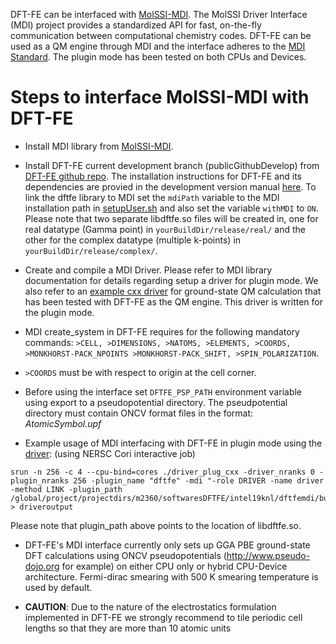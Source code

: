 DFT-FE can be interfaced with [MolSSI-MDI](https://github.com/MolSSI-MDI/MDI_Library). The MolSSI Driver Interface (MDI) project provides a standardized API for fast, on-the-fly communication between computational chemistry codes. DFT-FE can be used as a QM engine through MDI and the interface adheres to the [MDI Standard](https://molssi-mdi.github.io/MDI_Library/html/mdi_standard.html). The plugin mode has been tested on both CPUs and Devices. 


Steps to interface MolSSI-MDI with DFT-FE
==========================================

* Install MDI library from [MolSSI-MDI](https://github.com/MolSSI-MDI/MDI_Library).

* Install DFT-FE current development branch (publicGithubDevelop) from [DFT-FE github repo](https://github.com/dftfeDevelopers/dftfe). The installation instructions for DFT-FE and its dependencies are provied in the development version manual [here](https://github.com/dftfeDevelopers/dftfe/blob/manual/manual-develop.pdf). To link the dftfe library to MDI set the `mdiPath` variable to the MDI installation path in [setupUser.sh](https://github.com/dftfeDevelopers/dftfe/blob/publicGithubDevelop/helpers/setupUser.sh) and also set the variable `withMDI` to `ON`. Please note that two separate libdftfe.so files will be created in, one for real datatype (Gamma point) in `yourBuildDir/release/real/` and the other for the complex datatype (multiple k-points) in `yourBuildDir/release/complex/`.


* Create and compile a MDI Driver. Please refer to MDI library documentation for details regarding setup a driver for plugin mode. We also refer to an [example cxx driver](https://github.com/dsambit/MDI_Library/blob/master/driverTestDFTFEPlugin/testcxxplugin/driver_plug_cxx/driver_plug_cxx.cpp) for ground-state QM calculation that has been tested with DFT-FE as the QM engine. This driver is written for the plugin mode.

* MDI create_system in DFT-FE requires for the following mandatory commands: `>CELL, >DIMENSIONS, >NATOMS, >ELEMENTS, >COORDS, >MONKHORST-PACK_NPOINTS >MONKHORST-PACK_SHIFT, >SPIN_POLARIZATION`.

* `>COORDS` must be with respect to origin at the cell corner.

* Before using the interface set `DFTFE_PSP_PATH` environment variable using export to a pseudopotential directory. The pseudpotential directory must contain ONCV format files in the format: *AtomicSymbol.upf*

* Example usage of MDI interfacing with DFT-FE in plugin mode using the [driver](https://github.com/dsambit/MDI_Library/blob/master/driverTestDFTFEPlugin/testcxxplugin/driver_plug_cxx/driver_plug_cxx.cpp):
(using NERSC Cori interactive job)
```
srun -n 256 -c 4 --cpu-bind=cores ./driver_plug_cxx -driver_nranks 0 -plugin_nranks 256 -plugin_name "dftfe" -mdi "-role DRIVER -name driver -method LINK -plugin_path /global/project/projectdirs/m2360/softwaresDFTFE/intel19knl/dftfemdi/build/release/complex" > driveroutput
```
Please note that plugin_path above points to the location of libdftfe.so.

* DFT-FE's MDI interface currently only sets up GGA PBE ground-state DFT calculations using ONCV pseudopotentials (http://www.pseudo-dojo.org for example) on either CPU only or hybrid CPU-Device architecture. Fermi-dirac smearing with 500 K smearing temperature is used by default.

* **CAUTION**: Due to the nature of the electrostatics formulation implemented in DFT-FE we strongly recommend to tile periodic cell lengths so that they are more than 10 atomic units

